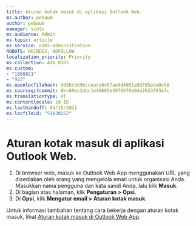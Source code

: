 ```yaml
---
title: Aturan kotak masuk di aplikasi Outlook Web.
ms.author: pebaum
author: pebaum
manager: scotv
ms.audience: Admin
ms.topic: article
ms.service: o365-administration
ROBOTS: NOINDEX, NOFOLLOW
localization_priority: Priority
ms.collection: Adm_O365
ms.custom:
- "1800021"
- "922"
ms.openlocfilehash: 9d9bc9e9bcceace8457ae0d4961a9d7d5eda0cb8
ms.sourcegitcommit: 8bc60ec34bc1e40685e3976576e04a2623f63a7c
ms.translationtype: HT
ms.contentlocale: id-ID
ms.lasthandoff: 04/15/2021
ms.locfileid: "51830252"
---
```

# <a name="inbox-rules-in-outlook-web-app"></a>Aturan kotak masuk di aplikasi Outlook Web.

1. Di browser web, masuk ke Outlook Web App menggunakan URL yang disediakan oleh orang yang mengelola email untuk organisasi Anda. Masukkan nama pengguna dan kata sandi Anda, lalu klik **Masuk**.
2. Di bagian atas halaman, klik **Pengaturan > Opsi**.
3. Di **Opsi**, klik **Mengatur email > Aturan kotak masuk**.

Untuk informasi tambahan tentang cara bekerja dengan aturan kotak masuk, lihat [Aturan kotak masuk di Outlook Web App](https://support.office.com/article/inbox-rules-in-outlook-web-app-edea3d17-00c9-434b-b9b7-26ee8d9f5622).
